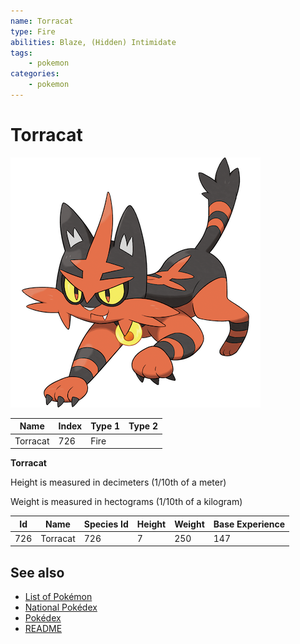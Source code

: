 ```yaml
---
name: Torracat
type: Fire
abilities: Blaze, (Hidden) Intimidate
tags:
    - pokemon
categories:
    - pokemon
---
```


# Torracat


![Torracat](images/726.png)

| **Name** | **Index** | **Type 1** | **Type 2** |
|----|----|----|----|
| Torracat | 726 | Fire  |  |

**Torracat** 


Height is measured in decimeters (1/10th of a meter)

Weight is measured in hectograms (1/10th of a kilogram)

| **Id** | **Name** | **Species Id** | **Height** | **Weight** | **Base Experience** |
|--------|----------|----------------|------------|------------|---------------------|
| 726 | Torracat | 726 | 7 | 250 | 147 |


## See also

- [List of Pokémon](../pokemon.md)
- [National Pokédex](../national_pokedex.md)
- [Pokédex](../pokedex.md)
- [README](../README.md)
